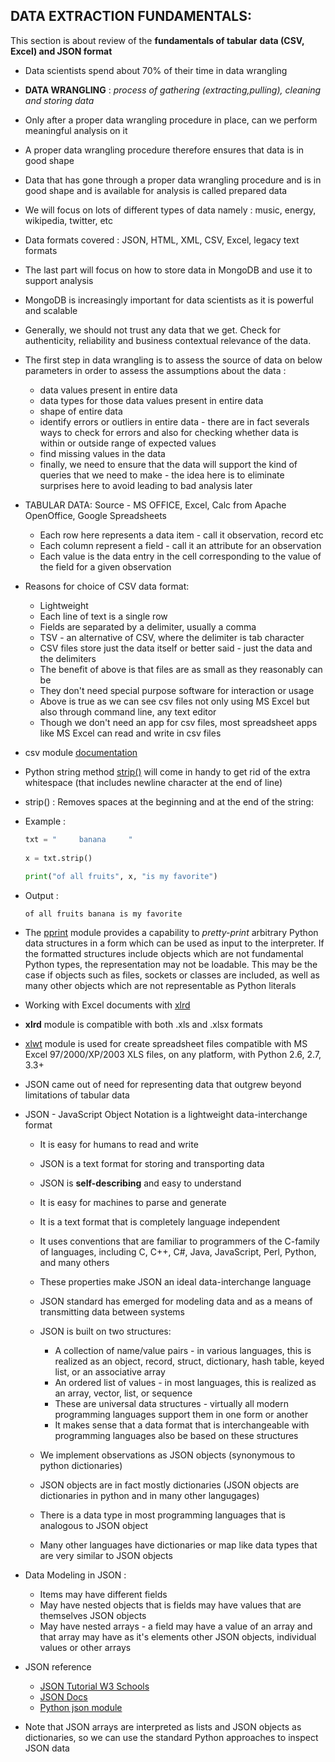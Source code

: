 DATA EXTRACTION FUNDAMENTALS:
----------------------------

This section is about review of the **fundamentals of tabular**
**data (CSV, Excel) and JSON format**


* Data scientists spend about 70% of their time in data wrangling

* **DATA WRANGLING** : *process of gathering (extracting,pulling), cleaning and storing data*

* Only after a proper data wrangling procedure in place, can we perform meaningful analysis on it

* A proper data wrangling procedure therefore ensures that data is in good shape

* Data that has gone through a proper data wrangling procedure and is in good shape and is available for analysis is called prepared data

* We will focus on lots of different types of data namely : music, energy, wikipedia, twitter, etc

* Data formats covered : JSON, HTML, XML, CSV, Excel, legacy text formats

* The last part will focus on how to store data in MongoDB and use it to support analysis

* MongoDB is increasingly important for data scientists as it is powerful and scalable

* Generally, we should not trust any data that we get. Check for authenticity, reliability and business contextual relevance of the data.

* The first step in data wrangling is to assess the source of data on below parameters in order to assess the assumptions about the data :
	* data values present in entire data
	* data types for those data values present in entire data
	* shape of entire data
	* identify errors or outliers in entire data - there are in fact severals ways to check for errors and also for checking whether data is within or outside range of expected values
	* find missing values in the data
	* finally, we need to ensure that the data will support the kind of queries that we need to make - the idea here is to eliminate surprises here to avoid leading to bad analysis later
	
* TABULAR DATA: Source - MS OFFICE, Excel, Calc from Apache OpenOffice, Google Spreadsheets
	* Each row here represents a data item - call it observation, record etc
	* Each column represent a field - call it an attribute for an observation
	* Each value is the data entry in the cell corresponding to the value of the field for a given observation

* Reasons for choice of CSV data format:
	* Lightweight
	* Each line of text is a single row
	* Fields are separated by a delimiter, usually a comma
	* TSV - an alternative of CSV, where the delimiter is tab character
	* CSV files store just the data itself or better said - just the data and the delimiters
	* The benefit of above is that files are as small as they reasonably can be
	* They don't need special purpose software for interaction or usage
	* Above is true as we can see csv files not only using MS Excel but also through command line, any text editor
	* Though we don't need an app for csv files, most spreadsheet apps like MS Excel can read and write in csv files
	

* csv module [documentation](https://docs.python.org/2/library/csv.html)
* Python string method [strip()](https://python-reference.readthedocs.io/en/latest/docs/str/strip.html) will come in handy to get rid of the extra whitespace (that includes newline character at the end of line)
* strip() : Removes spaces at the beginning and at the end of the string:


* Example : 
		 
		
	```python		
	txt = "     banana     "
					
	x = txt.strip()
						
	print("of all fruits", x, "is my favorite")
	```
		 
* Output :
         
	```of all fruits banana is my favorite```
		 
	
* The [pprint](https://docs.python.org/3/library/pprint.html) module provides a capability to *pretty-print* arbitrary Python data structures in a form which can be used as input to the interpreter. If the formatted structures include objects which are not fundamental Python types, the representation may not be loadable. This may be the case if objects such as files, sockets or classes are included, as well as many other objects which are not representable as Python literals

* Working with Excel documents with [xlrd](https://pypi.org/project/xlrd/)

* **xlrd** module is compatible with both .xls and .xlsx formats

* [xlwt](https://pypi.org/project/xlwt/) module is used for create spreadsheet files compatible with MS Excel 97/2000/XP/2003 XLS files, on any platform, with Python 2.6, 2.7, 3.3+

* JSON came out of need for representing data that outgrew beyond limitations of tabular data
* JSON - JavaScript Object Notation is a lightweight data-interchange format
	* It is easy for humans to read and write 
	* JSON is a text format for storing and transporting data
	* JSON is **self-describing** and easy to understand
	* It is easy for machines to parse and generate
	* It is a text format that is completely language independent
	* It uses conventions that are familiar to programmers of the C-family of languages, including C, C++, C#, Java, JavaScript, Perl, Python, and many others
	* These properties make JSON an ideal data-interchange language
	* JSON standard has emerged for modeling data and as a means of transmitting data between systems
	* JSON is built on two structures:
	
		* A collection of name/value pairs - in various languages, this is realized as an object, record, struct, dictionary, hash table, keyed list, or an associative array
		* An ordered list of values - in most languages, this is realized as an array, vector, list, or sequence
		* These are universal data structures - virtually all modern programming languages support them in one form or another
		* It makes sense that a data format that is interchangeable with programming languages also be based on these structures
	* We implement observations as JSON objects (synonymous to python dictionaries)	
	* JSON objects are in fact mostly dictionaries (JSON objects are dictionaries in python and in many other langugages)
	* There is a data type in most programming languages that is analogous to JSON object
	* Many other languages have dictionaries or map like data types that are very similar to JSON objects
* Data Modeling in JSON :
	* Items may have different fields
	* May have nested objects that is fields may have values that are themselves JSON objects
	* May have nested arrays - a field may have a value of an array and that array may have as it's elements other JSON objects, individual values or other arrays
* JSON reference 
	* [JSON Tutorial W3 Schools](http://www.w3schools.com/js/js_json_intro.asp)
	* [JSON Docs](https://www.json.org/json-en.html)
	* [Python json module](https://docs.python.org/2/library/json.html)
* Note that JSON arrays are interpreted as lists and JSON objects as dictionaries, so we can use the standard Python approaches to inspect JSON data
		


